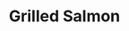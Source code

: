 ---
title: "Grilled Salmon"
description: "6 oz. salmon seared to perfection, served with fresh salad, & a lemon wedge, fresh-cut fries or rice pilaf"
price_s: ""
price_l: "18"
price_lg: ""
weight: "4"
hidden: true
---